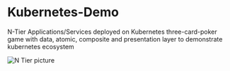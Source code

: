 # Kubernetes-Demo
N-Tier Applications/Services deployed on Kubernetes
three-card-poker game with data, atomic, composite and presentation layer to demonstrate kubernetes ecosystem


![N Tier picture](https://github.com/suyogbarve/kubernetes-demo/blob/master/NTierServices.jpg?raw)
